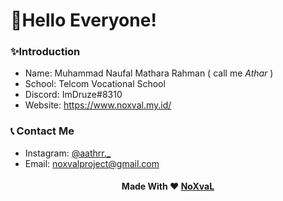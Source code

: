 # 👋Hello Everyone!

### ✨Introduction
- Name: Muhammad Naufal Mathara Rahman ( call me *Athar* )
- School: Telcom Vocational School
- Discord: ImDruze#8310
- Website: https://www.noxval.my.id/

### 📞 Contact Me
- Instagram: [@aathrr._](https://www.instagram.com/aathrr._/)
- Email: [noxvalproject@gmail.com](mailto://noxvalproject@gmail.com)

<h4 align="center">Made With &#10084;&#65039; <a href="https://instagram.com/aathrr._/">NoXvaL</a>
